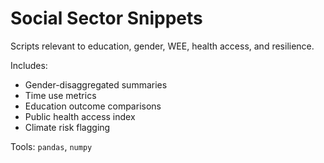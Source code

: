 # Social Sector Snippets

Scripts relevant to education, gender, WEE, health access, and resilience.

Includes:
- Gender-disaggregated summaries
- Time use metrics
- Education outcome comparisons
- Public health access index
- Climate risk flagging

Tools: `pandas`, `numpy`
